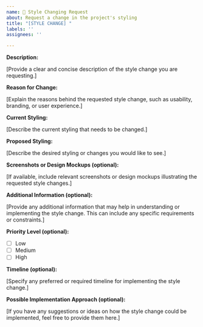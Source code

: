 ```yaml
---
name: 🎨 Style Changing Request
about: Request a change in the project's styling
title: "[STYLE CHANGE] "
labels: ''
assignees: ''

---
```


**Description:**

[Provide a clear and concise description of the style change you are requesting.]

**Reason for Change:**

[Explain the reasons behind the requested style change, such as usability, branding, or user experience.]

**Current Styling:**

[Describe the current styling that needs to be changed.]

**Proposed Styling:**

[Describe the desired styling or changes you would like to see.]

**Screenshots or Design Mockups (optional):**

[If available, include relevant screenshots or design mockups illustrating the requested style changes.]

**Additional Information (optional):**

[Provide any additional information that may help in understanding or implementing the style change. This can include any specific requirements or constraints.]

<!-- Select only one priority level by marking [x] within the corresponding square brackets. -->
**Priority Level (optional):**

- [ ] Low
- [ ] Medium
- [ ] High

**Timeline (optional):**

[Specify any preferred or required timeline for implementing the style change.]

**Possible Implementation Approach (optional):**

[If you have any suggestions or ideas on how the style change could be implemented, feel free to provide them here.]
